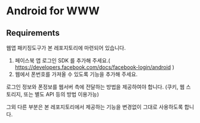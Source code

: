 # Android for WWW

## Requirements

웹앱 패키징도구가 본 레포지토리에 마련되어 있습니다.

1. 페이스북 앱 로그인 SDK 를 추가해 주세요.( https://developers.facebook.com/docs/facebook-login/android )
2. 웹에서 폰번호를 가져올 수 있도록 기능을 추가해 주세요.

로그인 정보와 폰정보를 웹서버 측에 전달하는 방법을 제공하여야 합니다. (쿠키, 웹 스토리지, 또는 별도 API 등의 방법 이용가능)

그외 다른 부분은 본 레포지토리에서 제공하는 기능을 변경없이 그대로 사용하도록 합니다.
